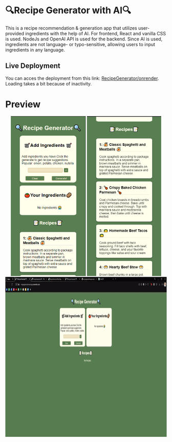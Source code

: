 # 🔍Recipe Generator with AI🔍
This is a recipe recommendation & generation app that utilizes user-provided ingredients with the help of AI.  For frontend, React and vanilla CSS is used. NodeJs and OpenAI API is used for the backend. Since AI is used, ingredients are not language- or typo-sensitive, allowing users to input ingredients in any language.

## Live Deployment
You can acces the deployment from this link: [RecipeGenerator/onrender](https://recipegeneratorreactapp.onrender.com). Loading takes a bit because of inactivity.

# Preview 
<h4 align="center">


</h4>


<p align="center">
  <img src="Media/SS1.png" height= "500"> <img src="Media/SS3.png" height= "500">
  <img src="Media/RecipeAppGif.gif" height= "500">
</p>

